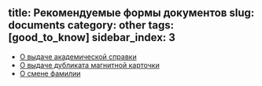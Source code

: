 title: Рекомендуемые формы документов
slug: documents
category: other
tags: [good_to_know]
sidebar_index: 3
---

- [О выдаче академической справки](/files/ak_spravka.doc)
- [О выдаче дубликата магнитной карточки](/files/duplicate_card.doc)
- [О смене фамилии](/files/lastname.doc)
